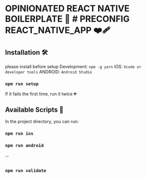# OPINIONATED REACT NATIVE BOILERPLATE  📲 # PRECONFIG REACT_NATIVE_APP ❤️‍🩹

## Installation 🛠

 please install before setup
 Development: `npm -g yarn`
 IOS:  `Xcode or developer tools`
 ANDROID:  `Android Studio`

### `npm run setup`

If it fails the first time, run it twice 💔

## Available Scripts 📝

In the project directory, you can run:

### `npm run ios`

### `npm run android`

### ``

### `npm run validate`
